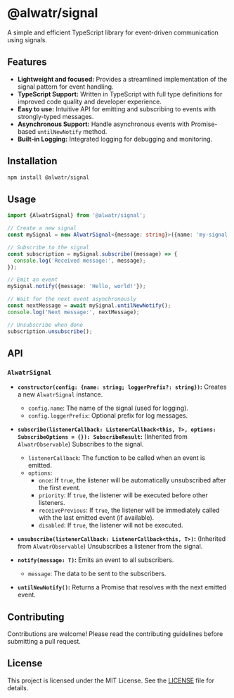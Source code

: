 # @alwatr/signal

A simple and efficient TypeScript library for event-driven communication using signals.

## Features

* **Lightweight and focused:**  Provides a streamlined implementation of the signal pattern for event handling.
* **TypeScript Support:**  Written in TypeScript with full type definitions for improved code quality and developer experience.
* **Easy to use:**  Intuitive API for emitting and subscribing to events with strongly-typed messages.
* **Asynchronous Support:**  Handle asynchronous events with Promise-based `untilNewNotify` method.
* **Built-in Logging:**  Integrated logging for debugging and monitoring.

## Installation

```bash
npm install @alwatr/signal
```

## Usage

```typescript
import {AlwatrSignal} from '@alwatr/signal';

// Create a new signal
const mySignal = new AlwatrSignal<{message: string}>({name: 'my-signal'});

// Subscribe to the signal
const subscription = mySignal.subscribe((message) => {
  console.log('Received message:', message);
});

// Emit an event
mySignal.notify({message: 'Hello, world!'});

// Wait for the next event asynchronously
const nextMessage = await mySignal.untilNewNotify();
console.log('Next message:', nextMessage);

// Unsubscribe when done
subscription.unsubscribe();
```

## API

### `AlwatrSignal`

* **`constructor(config: {name: string; loggerPrefix?: string})`:** Creates a new `AlwatrSignal` instance.
  * `config.name`: The name of the signal (used for logging).
  * `config.loggerPrefix`: Optional prefix for log messages.

* **`subscribe(listenerCallback: ListenerCallback<this, T>, options: SubscribeOptions = {}): SubscribeResult`:**  (Inherited from `AlwatrObservable`) Subscribes to the signal.
  * `listenerCallback`: The function to be called when an event is emitted.
  * `options`:
    * `once`: If `true`, the listener will be automatically unsubscribed after the first event.
    * `priority`: If `true`, the listener will be executed before other listeners.
    * `receivePrevious`: If `true`, the listener will be immediately called with the last emitted event (if available).
    * `disabled`: If `true`, the listener will not be executed.

* **`unsubscribe(listenerCallback: ListenerCallback<this, T>)`:**  (Inherited from `AlwatrObservable`) Unsubscribes a listener from the signal.

* **`notify(message: T)`:** Emits an event to all subscribers.
  * `message`: The data to be sent to the subscribers.

* **`untilNewNotify()`:** Returns a Promise that resolves with the next emitted event.

## Contributing

Contributions are welcome! Please read the contributing guidelines before submitting a pull request.

## License

This project is licensed under the MIT License. See the [LICENSE](LICENSE) file for details.

